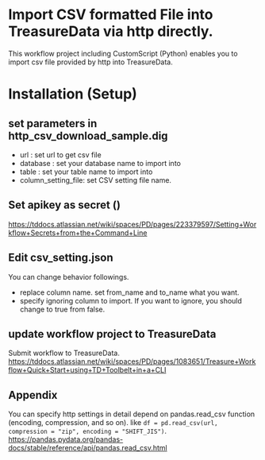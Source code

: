 # Import CSV formatted File into TreasureData via http directly.
This workflow project including CustomScript (Python) enables you to import csv file provided by http into TreasureData.

# Installation (Setup)
## set parameters in http_csv_download_sample.dig
- url           : set url to get csv file
- database      : set your database name to import into
- table         : set your table name to import into
- column_setting_file: set CSV setting file name.

## Set apikey as secret ()
https://tddocs.atlassian.net/wiki/spaces/PD/pages/223379597/Setting+Workflow+Secrets+from+the+Command+Line

## Edit csv_setting.json
You can change behavior followings.
- replace column name. set from_name and to_name what you want.
- specify ignoring column to import. If you want to ignore, you should change to true from false.

## update workflow project to TreasureData
Submit workflow to TreasureData.
https://tddocs.atlassian.net/wiki/spaces/PD/pages/1083651/Treasure+Workflow+Quick+Start+using+TD+Toolbelt+in+a+CLI

## Appendix
You can specify http settings in detail depend on pandas.read_csv function (encoding, compression, and so on).
like `df = pd.read_csv(url, compression = "zip", encoding = "SHIFT_JIS")`.
https://pandas.pydata.org/pandas-docs/stable/reference/api/pandas.read_csv.html
